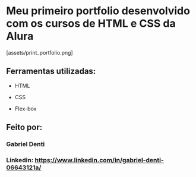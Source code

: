 # Meu primeiro portfolio desenvolvido com os cursos de HTML e CSS da Alura

[assets/print_portfolio.png]

## Ferramentas utilizadas:

* HTML

* CSS

* Flex-box

## Feito por:

### Gabriel Denti

### Linkedin: https://www.linkedin.com/in/gabriel-denti-06643121a/
